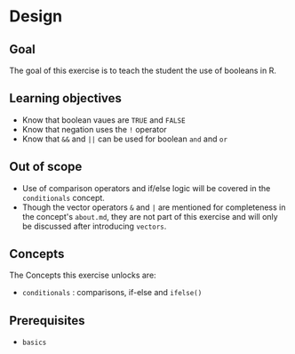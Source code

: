 # Design

## Goal

The goal of this exercise is to teach the student the use of booleans in R.

## Learning objectives

- Know that boolean vaues are `TRUE` and `FALSE`
- Know that negation uses the `!` operator
- Know that `&&` and `||` can be used for boolean `and` and `or` 

## Out of scope

- Use of comparison operators and if/else logic will be covered in the `conditionals` concept.
- Though the vector operators `&` and `|` are mentioned for completeness in the concept's `about.md`, they are not part of this exercise and will only be discussed after introducing `vectors`.

## Concepts

The Concepts this exercise unlocks are:

- `conditionals` : comparisons, if-else and `ifelse()`

## Prerequisites

- `basics`


